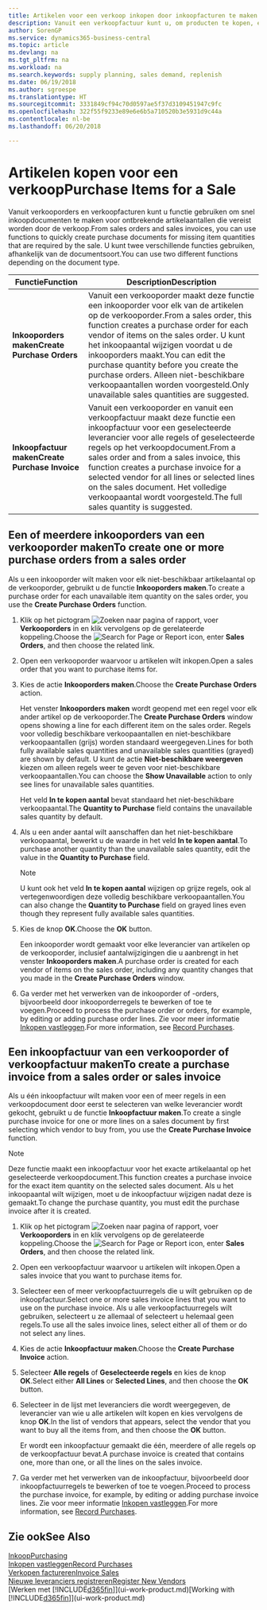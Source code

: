 ```yaml
---
title: Artikelen voor een verkoop inkopen door inkoopfacturen te maken | Microsoft Docs
description: Vanuit een verkoopfactuur kunt u, om producten te kopen, een inkoopfactuur maken voor een leverancier.
author: SorenGP
ms.service: dynamics365-business-central
ms.topic: article
ms.devlang: na
ms.tgt_pltfrm: na
ms.workload: na
ms.search.keywords: supply planning, sales demand, replenish
ms.date: 06/19/2018
ms.author: sgroespe
ms.translationtype: HT
ms.sourcegitcommit: 3331849cf94c70d0597ae5f37d3109451947c9fc
ms.openlocfilehash: 322f55f9233e89e6e6b5a710520b3e5931d9c44a
ms.contentlocale: nl-be
ms.lasthandoff: 06/20/2018

---
```

# <a name="purchase-items-for-a-sale"></a><span data-ttu-id="b27a2-103">Artikelen kopen voor een verkoop</span><span class="sxs-lookup"><span data-stu-id="b27a2-103">Purchase Items for a Sale</span></span>
<span data-ttu-id="b27a2-104">Vanuit verkooporders en verkoopfacturen kunt u functie gebruiken om snel inkoopdocumenten te maken voor ontbrekende artikelaantallen die vereist worden door de verkoop.</span><span class="sxs-lookup"><span data-stu-id="b27a2-104">From sales orders and sales invoices, you can use functions to quickly create purchase documents for missing item quantities that are required by the sale.</span></span> <span data-ttu-id="b27a2-105">U kunt twee verschillende functies gebruiken, afhankelijk van de documentsoort.</span><span class="sxs-lookup"><span data-stu-id="b27a2-105">You can use two different functions depending on the document type.</span></span>  

|<span data-ttu-id="b27a2-106">Functie</span><span class="sxs-lookup"><span data-stu-id="b27a2-106">Function</span></span>|<span data-ttu-id="b27a2-107">Description</span><span class="sxs-lookup"><span data-stu-id="b27a2-107">Description</span></span>|
|--------|-----------|
|<span data-ttu-id="b27a2-108">**Inkooporders maken**</span><span class="sxs-lookup"><span data-stu-id="b27a2-108">**Create Purchase Orders**</span></span>|<span data-ttu-id="b27a2-109">Vanuit een verkooporder maakt deze functie een inkooporder voor elk van de artikelen op de verkooporder.</span><span class="sxs-lookup"><span data-stu-id="b27a2-109">From a sales order, this function creates a purchase order for each vendor of items on the sales order.</span></span> <span data-ttu-id="b27a2-110">U kunt het inkoopaantal wijzigen voordat u de inkooporders maakt.</span><span class="sxs-lookup"><span data-stu-id="b27a2-110">You can edit the purchase quantity before you create the purchase orders.</span></span> <span data-ttu-id="b27a2-111">Alleen niet-beschikbare verkoopaantallen worden voorgesteld.</span><span class="sxs-lookup"><span data-stu-id="b27a2-111">Only unavailable sales quantities are suggested.</span></span>
|<span data-ttu-id="b27a2-112">**Inkoopfactuur maken**</span><span class="sxs-lookup"><span data-stu-id="b27a2-112">**Create Purchase Invoice**</span></span>|<span data-ttu-id="b27a2-113">Vanuit een verkooporder en vanuit een verkoopfactuur maakt deze functie een inkoopfactuur voor een geselecteerde leverancier voor alle regels of geselecteerde regels op het verkoopdocument.</span><span class="sxs-lookup"><span data-stu-id="b27a2-113">From a sales order and from a sales invoice, this function creates a purchase invoice for a selected vendor for all lines or selected lines on the sales document.</span></span> <span data-ttu-id="b27a2-114">Het volledige verkoopaantal wordt voorgesteld.</span><span class="sxs-lookup"><span data-stu-id="b27a2-114">The full sales quantity is suggested.</span></span>|

## <a name="to-create-one-or-more-purchase-orders-from-a-sales-order"></a><span data-ttu-id="b27a2-115">Een of meerdere inkooporders van een verkooporder maken</span><span class="sxs-lookup"><span data-stu-id="b27a2-115">To create one or more purchase orders from a sales order</span></span>
<span data-ttu-id="b27a2-116">Als u een inkooporder wilt maken voor elk niet-beschikbaar artikelaantal op de verkooporder, gebruikt u de functie **Inkooporders maken**.</span><span class="sxs-lookup"><span data-stu-id="b27a2-116">To create a purchase order for each unavailable item quantity on the sales order, you use the **Create Purchase Orders** function.</span></span>

1. <span data-ttu-id="b27a2-117">Klik op het pictogram ![Zoeken naar pagina of rapport](media/ui-search/search_small.png "pictogram Zoeken naar pagina of rapport"), voer **Verkooporders** in en klik vervolgens op de gerelateerde koppeling.</span><span class="sxs-lookup"><span data-stu-id="b27a2-117">Choose the ![Search for Page or Report](media/ui-search/search_small.png "Search for Page or Report icon") icon, enter **Sales Orders**, and then choose the related link.</span></span>
2. <span data-ttu-id="b27a2-118">Open een verkooporder waarvoor u artikelen wilt inkopen.</span><span class="sxs-lookup"><span data-stu-id="b27a2-118">Open a sales order that you want to purchase items for.</span></span>
3. <span data-ttu-id="b27a2-119">Kies de actie **Inkooporders maken**.</span><span class="sxs-lookup"><span data-stu-id="b27a2-119">Choose the **Create Purchase Orders** action.</span></span>

    <span data-ttu-id="b27a2-120">Het venster **Inkooporders maken** wordt geopend met een regel voor elk ander artikel op de verkooporder.</span><span class="sxs-lookup"><span data-stu-id="b27a2-120">The **Create Purchase Orders** window opens showing a line for each different item on the sales order.</span></span> <span data-ttu-id="b27a2-121">Regels voor volledig beschikbare verkoopaantallen en niet-beschikbare verkoopaantallen (grijs) worden standaard weergegeven.</span><span class="sxs-lookup"><span data-stu-id="b27a2-121">Lines for both fully available sales quantities and unavailable sales quantities (grayed) are shown by default.</span></span> <span data-ttu-id="b27a2-122">U kunt de actie **Niet-beschikbare weergeven** kiezen om alleen regels weer te geven voor niet-beschikbare verkoopaantallen.</span><span class="sxs-lookup"><span data-stu-id="b27a2-122">You can choose the **Show Unavailable** action to only see lines for unavailable sales quantities.</span></span>

    <span data-ttu-id="b27a2-123">Het veld **In te kopen aantal** bevat standaard het niet-beschikbare verkoopaantal.</span><span class="sxs-lookup"><span data-stu-id="b27a2-123">The **Quantity to Purchase** field contains the unavailable sales quantity by default.</span></span>
4. <span data-ttu-id="b27a2-124">Als u een ander aantal wilt aanschaffen dan het niet-beschikbare verkoopaantal, bewerkt u de waarde in het veld **In te kopen aantal**.</span><span class="sxs-lookup"><span data-stu-id="b27a2-124">To purchase another quantity than the unavailable sales quantity, edit the value in the **Quantity to Purchase** field.</span></span>

    > [!NOTE]  
    >   <span data-ttu-id="b27a2-125">U kunt ook het veld **In te kopen aantal** wijzigen op grijze regels, ook al vertegenwoordigen deze volledig beschikbare verkoopaantallen.</span><span class="sxs-lookup"><span data-stu-id="b27a2-125">You can also change the **Quantity to Purchase** field on grayed lines even though they represent fully available sales quantities.</span></span>
5. <span data-ttu-id="b27a2-126">Kies de knop **OK**.</span><span class="sxs-lookup"><span data-stu-id="b27a2-126">Choose the **OK** button.</span></span>

    <span data-ttu-id="b27a2-127">Een inkooporder wordt gemaakt voor elke leverancier van artikelen op de verkooporder, inclusief aantalwijzigingen die u aanbrengt in het venster **Inkooporders maken**.</span><span class="sxs-lookup"><span data-stu-id="b27a2-127">A purchase order is created for each vendor of items on the sales order, including any quantity changes that you made in the **Create Purchase Orders** window.</span></span>
7. <span data-ttu-id="b27a2-128">Ga verder met het verwerken van de inkooporder of -orders, bijvoorbeeld door inkooporderregels te bewerken of toe te voegen.</span><span class="sxs-lookup"><span data-stu-id="b27a2-128">Proceed to process the purchase order or orders, for example, by editing or adding purchase order lines.</span></span> <span data-ttu-id="b27a2-129">Zie voor meer informatie [Inkopen vastleggen](purchasing-how-record-purchases.md).</span><span class="sxs-lookup"><span data-stu-id="b27a2-129">For more information, see [Record Purchases](purchasing-how-record-purchases.md).</span></span>


## <a name="to-create-a-purchase-invoice-from-a-sales-order-or-sales-invoice"></a><span data-ttu-id="b27a2-130">Een inkoopfactuur van een verkooporder of verkoopfactuur maken</span><span class="sxs-lookup"><span data-stu-id="b27a2-130">To create a purchase invoice from a sales order or sales invoice</span></span>
<span data-ttu-id="b27a2-131">Als u één inkoopfactuur wilt maken voor een of meer regels in een verkoopdocument door eerst te selecteren van welke leverancier wordt gekocht, gebruikt u de functie **Inkoopfactuur maken**.</span><span class="sxs-lookup"><span data-stu-id="b27a2-131">To create a single purchase invoice for one or more lines on a sales document by first selecting which vendor to buy from, you use the **Create Purchase Invoice** function.</span></span>

> [!NOTE]  
>   <span data-ttu-id="b27a2-132">Deze functie maakt een inkoopfactuur voor het exacte artikelaantal op het geselecteerde verkoopdocument.</span><span class="sxs-lookup"><span data-stu-id="b27a2-132">This function creates a purchase invoice for the exact item quantity on the selected sales document.</span></span> <span data-ttu-id="b27a2-133">Als u het inkoopaantal wilt wijzigen, moet u de inkoopfactuur wijzigen nadat deze is gemaakt.</span><span class="sxs-lookup"><span data-stu-id="b27a2-133">To change the purchase quantity, you must edit the purchase invoice after it is created.</span></span>  

1. <span data-ttu-id="b27a2-134">Klik op het pictogram ![Zoeken naar pagina of rapport](media/ui-search/search_small.png "pictogram Zoeken naar pagina of rapport"), voer **Verkooporders** in en klik vervolgens op de gerelateerde koppeling.</span><span class="sxs-lookup"><span data-stu-id="b27a2-134">Choose the ![Search for Page or Report](media/ui-search/search_small.png "Search for Page or Report icon") icon, enter **Sales Orders**, and then choose the related link.</span></span>
2. <span data-ttu-id="b27a2-135">Open een verkoopfactuur waarvoor u artikelen wilt inkopen.</span><span class="sxs-lookup"><span data-stu-id="b27a2-135">Open a sales invoice that you want to purchase items for.</span></span>
3. <span data-ttu-id="b27a2-136">Selecteer een of meer verkoopfactuurregels die u wilt gebruiken op de inkoopfactuur.</span><span class="sxs-lookup"><span data-stu-id="b27a2-136">Select one or more sales invoice lines that you want to use on the purchase invoice.</span></span> <span data-ttu-id="b27a2-137">Als u alle verkoopfactuurregels wilt gebruiken, selecteert u ze allemaal of selecteert u helemaal geen regels.</span><span class="sxs-lookup"><span data-stu-id="b27a2-137">To use all the sales invoice lines, select either all of them or do not select any lines.</span></span>
4. <span data-ttu-id="b27a2-138">Kies de actie **Inkoopfactuur maken**.</span><span class="sxs-lookup"><span data-stu-id="b27a2-138">Choose the **Create Purchase Invoice** action.</span></span>
5. <span data-ttu-id="b27a2-139">Selecteer **Alle regels** of **Geselecteerde regels** en kies de knop **OK**.</span><span class="sxs-lookup"><span data-stu-id="b27a2-139">Select either **All Lines** or **Selected Lines**, and then choose the **OK** button.</span></span>  
6. <span data-ttu-id="b27a2-140">Selecteer in de lijst met leveranciers die wordt weergegeven, de leverancier van wie u alle artikelen wilt kopen en kies vervolgens de knop **OK**.</span><span class="sxs-lookup"><span data-stu-id="b27a2-140">In the list of vendors that appears, select the vendor that you want to buy all the items from, and then choose the **OK** button.</span></span>

    <span data-ttu-id="b27a2-141">Er wordt een inkoopfactuur gemaakt die één, meerdere of alle regels op de verkoopfactuur bevat.</span><span class="sxs-lookup"><span data-stu-id="b27a2-141">A purchase invoice is created that contains one, more than one, or all the lines on the sales invoice.</span></span>
7. <span data-ttu-id="b27a2-142">Ga verder met het verwerken van de inkoopfactuur, bijvoorbeeld door inkoopfactuurregels te bewerken of toe te voegen.</span><span class="sxs-lookup"><span data-stu-id="b27a2-142">Proceed to process the purchase invoice, for example, by editing or adding purchase invoice lines.</span></span> <span data-ttu-id="b27a2-143">Zie voor meer informatie [Inkopen vastleggen](purchasing-how-record-purchases.md).</span><span class="sxs-lookup"><span data-stu-id="b27a2-143">For more information, see [Record Purchases](purchasing-how-record-purchases.md).</span></span>

## <a name="see-also"></a><span data-ttu-id="b27a2-144">Zie ook</span><span class="sxs-lookup"><span data-stu-id="b27a2-144">See Also</span></span>
[<span data-ttu-id="b27a2-145">Inkoop</span><span class="sxs-lookup"><span data-stu-id="b27a2-145">Purchasing</span></span>](purchasing-manage-purchasing.md)  
[<span data-ttu-id="b27a2-146">Inkopen vastleggen</span><span class="sxs-lookup"><span data-stu-id="b27a2-146">Record Purchases</span></span>](purchasing-how-record-purchases.md)  
[<span data-ttu-id="b27a2-147">Verkopen factureren</span><span class="sxs-lookup"><span data-stu-id="b27a2-147">Invoice Sales</span></span>](sales-how-invoice-sales.md)  
[<span data-ttu-id="b27a2-148">Nieuwe leveranciers registreren</span><span class="sxs-lookup"><span data-stu-id="b27a2-148">Register New Vendors</span></span>](purchasing-how-register-new-vendors.md)  
<span data-ttu-id="b27a2-149">[Werken met [!INCLUDE[d365fin](includes/d365fin_md.md)]](ui-work-product.md)</span><span class="sxs-lookup"><span data-stu-id="b27a2-149">[Working with [!INCLUDE[d365fin](includes/d365fin_md.md)]](ui-work-product.md)</span></span>

